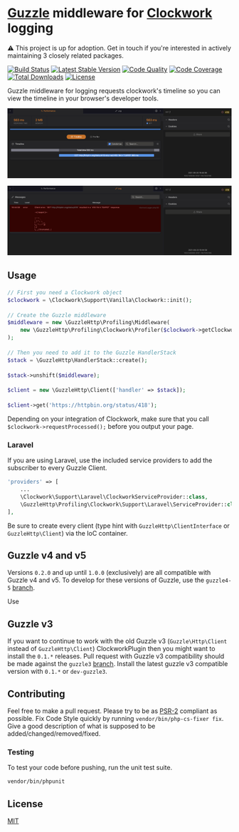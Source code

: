 # [Guzzle](http://docs.guzzlephp.org/en/latest/) middleware for [Clockwork](https://github.com/itsgoingd/clockwork) logging

⚠️ This project is up for adoption. Get in touch if you're interested in actively maintaining 3 closely related packages.

[![Build Status](https://img.shields.io/travis/hannesvdvreken/guzzle-clockwork/3.x?style=flat-square)](https://travis-ci.org/hannesvdvreken/guzzle-clockwork)
[![Latest Stable Version](https://img.shields.io/packagist/v/hannesvdvreken/guzzle-clockwork?style=flat-square)](https://packagist.org/packages/hannesvdvreken/guzzle-clockwork)
[![Code Quality](https://img.shields.io/scrutinizer/g/hannesvdvreken/guzzle-clockwork?style=flat-square)](https://scrutinizer-ci.com/g/hannesvdvreken/guzzle-clockwork/)
[![Code Coverage](https://img.shields.io/scrutinizer/coverage/g/hannesvdvreken/guzzle-clockwork?style=flat-square)](https://scrutinizer-ci.com/g/hannesvdvreken/guzzle-clockwork/)
[![Total Downloads](https://img.shields.io/packagist/dt/hannesvdvreken/guzzle-clockwork?style=flat-square)](https://packagist.org/packages/hannesvdvreken/guzzle-clockwork)
[![License](https://img.shields.io/github/license/hannesvdvreken/guzzle-clockwork?style=flat-square)](#license)

Guzzle middleware for logging requests clockwork's timeline so you can view the timeline in your browser's developer tools.

![Developer tools timeline](images/clockwork-timeline.png "Developer tools timeline")

![Developer tools logs](images/clockwork-logs.png "Developer tools logs")

## Usage

```php
// First you need a Clockwork object
$clockwork = \Clockwork\Support\Vanilla\Clockwork::init();

// Create the Guzzle middleware
$middleware = new \GuzzleHttp\Profiling\Middleware(
    new \GuzzleHttp\Profiling\Clockwork\Profiler($clockwork->getClockwork()->timeline())
);

// Then you need to add it to the Guzzle HandlerStack
$stack = \GuzzleHttp\HandlerStack::create();

$stack->unshift($middleware);

$client = new \GuzzleHttp\Client(['handler' => $stack]);

$client->get('https://httpbin.org/status/418');
```

Depending on your integration of Clockwork, make sure that you call `$clockwork->requestProcessed();` before you output your page.

### Laravel

If you are using Laravel, use the included service providers to add
the subscriber to every Guzzle Client.

```php
'providers' => [
    ...
    \Clockwork\Support\Laravel\ClockworkServiceProvider::class,
    \GuzzleHttp\Profiling\Clockwork\Support\Laravel\ServiceProvider::class,
],
```

Be sure to create every client (type hint with `GuzzleHttp\ClientInterface` or `GuzzleHttp\Client`) via the IoC container.

## Guzzle v4 and v5

Versions `0.2.0` and up until `1.0.0` (exclusively) are all compatible with Guzzle v4 and v5. To develop for these versions of Guzzle, use the `guzzle4-5` [branch](https://github.com/hannesvdvreken/guzzle-clockwork/tree/guzzle4-5).

Use

## Guzzle v3

If you want to continue to work with the old Guzzle v3 (`Guzzle\Http\Client` instead of `GuzzleHttp\Client`) ClockworkPlugin
then you might want to install the `0.1.*` releases. Pull request with Guzzle v3 compatibility should be made against the `guzzle3` [branch](https://github.com/hannesvdvreken/guzzle-clockwork/tree/guzzle3). Install the latest guzzle v3 compatible version with `0.1.*` or `dev-guzzle3`.

## Contributing

Feel free to make a pull request. Please try to be as
[PSR-2](https://github.com/php-fig/fig-standards/blob/master/accepted/PSR-2-coding-style-guide.md)
compliant as possible. Fix Code Style quickly by running `vendor/bin/php-cs-fixer fix`. Give a good description of what is supposed to be added/changed/removed/fixed.

### Testing

To test your code before pushing, run the unit test suite.

```bash
vendor/bin/phpunit
```

## License

[MIT](LICENSE)
